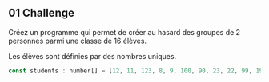 ## 01 Challenge 

Créez un programme qui permet de créer au hasard des groupes de 2 personnes parmi une classe de 16 élèves.

Les élèves sont définies par des nombres uniques.

```js
const students : number[] = [12, 11, 123, 8, 9, 100, 90, 23, 22, 99, 198, 202, 11, 19, 78, 112] ;
```